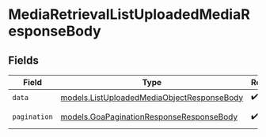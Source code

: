 # MediaRetrievalListUploadedMediaResponseBody


## Fields

| Field                                                                                          | Type                                                                                           | Required                                                                                       | Description                                                                                    |
| ---------------------------------------------------------------------------------------------- | ---------------------------------------------------------------------------------------------- | ---------------------------------------------------------------------------------------------- | ---------------------------------------------------------------------------------------------- |
| `data`                                                                                         | [models.ListUploadedMediaObjectResponseBody](../models/listuploadedmediaobjectresponsebody.md) | :heavy_check_mark:                                                                             | N/A                                                                                            |
| `pagination`                                                                                   | [models.GoaPaginationResponseResponseBody](../models/goapaginationresponseresponsebody.md)     | :heavy_check_mark:                                                                             | Pagination parameters.                                                                         |
